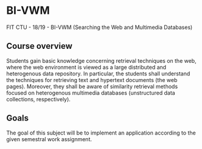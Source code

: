 # BI-VWM
FIT CTU - 18/19 - BI-VWM (Searching the Web and Multimedia Databases)

## Course overview
Students gain basic knowledge concerning retrieval techniques on the web, where the web environment is viewed as a large distributed and heterogenous data repository.
In particular, the students shall understand the techniques for retrieving text and hypertext documents (the web pages).
Moreover, they shall be aware of similarity retrieval methods focused on heterogenous multimedia databases (unstructured data collections, respectively).

## Goals
The goal of this subject will be to implement an application according to the given semestral work assignment.